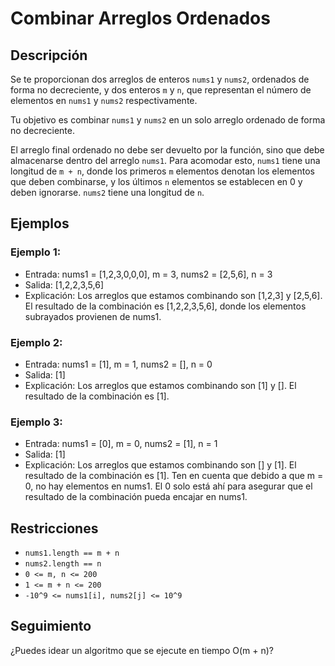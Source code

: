 # Combinar Arreglos Ordenados

## Descripción

Se te proporcionan dos arreglos de enteros `nums1` y `nums2`, ordenados de forma no decreciente, y dos enteros `m` y `n`, que representan el número de elementos en `nums1` y `nums2` respectivamente.

Tu objetivo es combinar `nums1` y `nums2` en un solo arreglo ordenado de forma no decreciente.

El arreglo final ordenado no debe ser devuelto por la función, sino que debe almacenarse dentro del arreglo `nums1`. Para acomodar esto, `nums1` tiene una longitud de `m + n`, donde los primeros `m` elementos denotan los elementos que deben combinarse, y los últimos `n` elementos se establecen en 0 y deben ignorarse. `nums2` tiene una longitud de `n`.

## Ejemplos

### Ejemplo 1:

- Entrada: nums1 = [1,2,3,0,0,0], m = 3, nums2 = [2,5,6], n = 3
- Salida: [1,2,2,3,5,6]
- Explicación: Los arreglos que estamos combinando son [1,2,3] y [2,5,6].
  El resultado de la combinación es [1,2,2,3,5,6], donde los elementos subrayados provienen de nums1.

### Ejemplo 2:

- Entrada: nums1 = [1], m = 1, nums2 = [], n = 0
- Salida: [1]
- Explicación: Los arreglos que estamos combinando son [1] y [].
  El resultado de la combinación es [1].

### Ejemplo 3:

- Entrada: nums1 = [0], m = 0, nums2 = [1], n = 1
- Salida: [1]
- Explicación: Los arreglos que estamos combinando son [] y [1].
  El resultado de la combinación es [1].
  Ten en cuenta que debido a que m = 0, no hay elementos en nums1. El 0 solo está ahí para asegurar que el resultado de la combinación pueda encajar en nums1.

## Restricciones

- `nums1.length == m + n`
- `nums2.length == n`
- `0 <= m, n <= 200`
- `1 <= m + n <= 200`
- `-10^9 <= nums1[i], nums2[j] <= 10^9`

## Seguimiento

¿Puedes idear un algoritmo que se ejecute en tiempo O(m + n)?